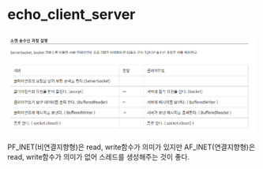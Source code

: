 # echo_client_server
![alt text](image.png)

PF_INET(비연결지향형)은  read, write함수가 의미가 있지만 AF_INET(연결지향형)은 read, write함수가 의미가 없어 스레드를 생성해주는 것이 좋다.

